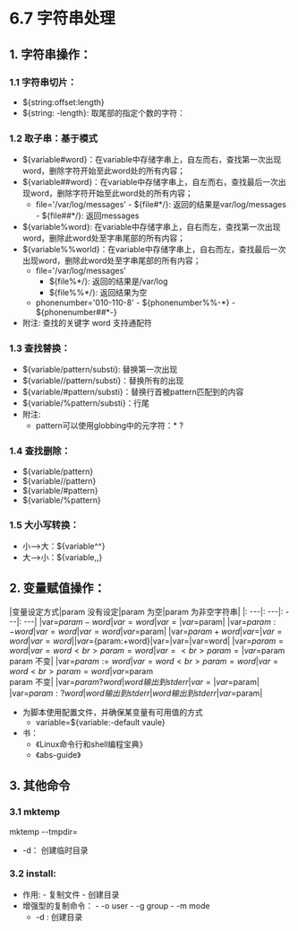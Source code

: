 # 6.7 字符串处理

## 1. 字符串操作：
### 1.1 字符串切片：
- ${string:offset:length}
- ${string: -length}: 取尾部的指定个数的字符：

### 1.2 取子串：基于模式
- ${variable\#word}：在variable中存储字串上，自左而右，查找第一次出现word，删除字符开始至此word处的所有内容；
- ${variable\#\#word}：在variable中存储字串上，自左而右，查找最后一次出现word，删除字符开始至此word处的所有内容；
  - file='/var/log/messages'
		- ${file\#\*/}: 返回的结果是var/log/messages
		- ${file\#\#\*/}: 返回messages
- ${variable%word}: 在variable中存储字串上，自右而左，查找第一次出现word，删除此word处至字串尾部的所有内容；
- ${variable%%world}：在variable中存储字串上，自右而左，查找最后一次出现word，删除此word处至字串尾部的所有内容；
	- file='/var/log/messages'
		- ${file%\*/}: 返回的结果是/var/log
		- ${file\%\%\*/}: 返回结果为空
  - phonenumber='010-110-8'
		- ${phonenumber%%-\*}
		- ${phonenumber##\*-}
- 附注: 查找的关键字 word 支持通配符

### 1.3 查找替换：
- ${variable/pattern/substi}: 替换第一次出现
- ${variable//pattern/substi}：替换所有的出现
- ${variable/#pattern/substi}：替换行首被pattern匹配到的内容
- ${variable/%pattern/substi}：行尾
- 附注:
  - pattern可以使用globbing中的元字符：\*  \?

### 1.4 查找删除：
- ${variable/pattern}
- ${variable//pattern}
- ${variable/#pattern}
- ${variable/%pattern}

### 1.5 大小写转换：
- 小-->大：${variable^^}
- 大-->小：${variable,,}


## 2. 变量赋值操作：
|变量设定方式|param 没有设定|param 为空|param 为非空字符串|
|: ---|: ---|: ---|: ---|
|var=${param-word}|var=word|var=|var=$param|
|var=${param:-word}|var=word|var=word|var=$param|
|var=${param+word}|var=|var=word|var=word|
|var=${param:+word}|var=|var=|var=word|
|var=${param=word}|var=word <br> param=word|var= <br> param=|var=$param <br> param 不变|
|var=${param:=word}|var=word <br> param=word|var=word <br> param=word|var=$param <br> param 不变|
|var=${param?word}|word 输出到stderr|var=|var=$param|
|var=${param:?word}|word 输出到stderr|word 输出到stderr|var=$param|

- 为脚本使用配置文件，并确保某变量有可用值的方式
    - variable=${variable:-default vaule}
- 书：
    - 《Linux命令行和shell编程宝典》
    - 《abs-guide》


## 3. 其他命令
### 3.1 mktemp
mktemp  --tmpdir=
  - -d： 创建临时目录

### 3.2 install:
- 作用:
		- 复制文件
		- 创建目录
- 增强型的复制命令：
		- -o user
		- -g group
		- -m mode
    - -d : 创建目录
